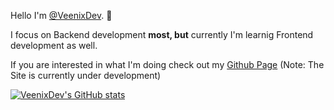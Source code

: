 Hello I'm [@VeenixDev](https://github.com/VeenixDev). 👋  
  
I focus on Backend development **most, but** currently I'm learnig Frontend development as well.  
  
If you are interested in what I'm doing check out my [Github Page](https://veenixdev.github.io) (Note: The Site is currently under development)

[![VeenixDev's GitHub stats](https://github-readme-stats.vercel.app/api?username=VeenixDev&show_icons=true)](https://github.com/anuraghazra/github-readme-stats)
